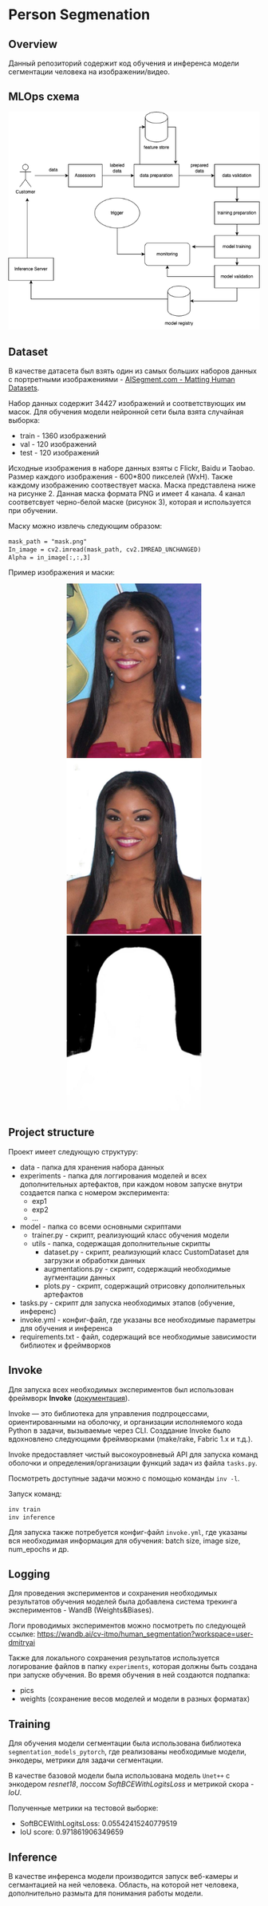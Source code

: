 # Person Segmenation

## Overview

Данный репозиторий содержит код обучения и инференса модели сегментации человека на изображении/видео.

## MLOps схема

![image](docs/new.png)

## Dataset

В качестве датасета был взять один из самых больших наборов данных с портретными изображениями - [AISegment.com - Matting Human Datasets]( https://www.kaggle.com/datasets/laurentmih/aisegmentcom-matting-human-datasets).

Набор данных содержит 34427 изображений и соответствующих им масок. Для обучения модели нейронной сети была взята случайная выборка:
* train - 1360 изображений
* val - 120 изображений
* test - 120 изображений

Исходные изображения в наборе данных взяты с Flickr, Baidu и Taobao. Размер каждого изображения -  600\*800 пикселей (WxH). Также каждому изображению соотвествует маска. 
Маска представлена ниже на рисунке 2. Данная маска формата PNG и имеет 4 канала. 4 канал соответсвует черно-белой маске (рисунок 3), которая и используется при обучении.

Маску можно извлечь следующим образом:
```
mask_path = "mask.png"
In_image = cv2.imread(mask_path, cv2.IMREAD_UNCHANGED)  
Alpha = in_image[:,:,3]
```

Пример изображения и маски:

<p align="middle">
  <img src="docs/image.JPG" width=270 height=350 />
  <img src="docs/orig_mask.JPG" width=270 height=350 />
  <img src="docs/mask.JPG" width=270 height=350 /> 
</p>


## Project structure

Проект имеет следующую структуру:
* data - папка для хранения набора данных
* experiments - папка для логгирования моделей и всех дополнительных артефактов, при каждом новом запуске внутри создается папка с номером эксперимента:
  * exp1
  * exp2
  * ...
* model - папка со всеми основными скриптами
  * trainer.py - скрипт, реализующий класс обучения модели
  * utils - папка, содержащая дополнительные скрипты
    * dataset.py - скрипт, реализующий класс CustomDataset для загрузки и обработки данных
    * augmentations.py - скрипт, содержащий необходимые аугментации данных
    * plots.py - скрипт, содержащий отрисовку дополнительных артефактов
* tasks.py - скрипт для запуска необходимых этапов (обучение, инференс)
* invoke.yml - конфиг-файл, где указаны все необходимые параметры для обучения и инференса
* requirements.txt - файл, содержащий все необходимые зависимости библиотек и фреймворков

## Invoke

Для запуска всех необходимых экспериментов был использован фреймворк **Invoke** ([документация](https://www.pyinvoke.org/)).

Invoke — это библиотека для управления подпроцессами, ориентированными на оболочку, и организации исполняемого кода Python в задачи, вызываемые через CLI. Созддание Invoke было вдохновлено следующими фреймворками (make/rake, Fabric 1.x и т.д.).

Invoke предоставляет чистый высокоуровневый API для запуска команд оболочки и определения/организации функций задач из файла `tasks.py`.

Посмотреть доступные задачи можно с помощью команды `inv -l`.

Запуск команд:

```
inv train
inv inference
```

Для запуска также потребуется конфиг-файл `invoke.yml`, где указаны вся необходимая информация для обучения: batch size, image size, num_epochs и др.

## Logging

Для проведения экспериментов и сохранения необходимых результатов обучения моделей была добавлена система трекинга экспериментов - WandB (Weights&Biases). 

Логи проводимых экспериментов можно посмотреть по следующей ссылке: https://wandb.ai/cv-itmo/human_segmentation?workspace=user-dmitryai

Также для локального сохранения результатов используется логирование файлов в папку `experiments`, которая должны быть создана при запуске обучения. Во время обучения в ней создаются подпапка:

* pics 
* weights (сохранение весов моделей и модели в разных форматах)

## Training

Для обучения модели сегментации была использована библиотека `segmentation_models_pytorch`, где реализованы необходимые модели, энкодеры, метрики для задачи сегментации.

В качестве базовой модели была использована модель `Unet++` с энкодером *resnet18*, лоссом *SoftBCEWithLogitsLoss* и метрикой скора - *IoU*.

Полученные метрики на тестовой выборке:
* SoftBCEWithLogitsLoss: 0.05542415240779519
* IoU score: 0.971861906349659

## Inference

В качестве инференса модели производится запуск веб-камеры и сегмантацией на ней человека. Область, на которой нет человека, дополнительно размыта для понимания работы модели.

